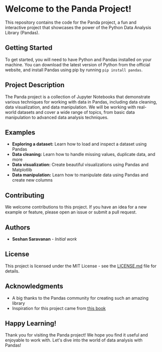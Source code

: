 # Welcome to the Panda Project! 

This repository contains the code for the Panda project, a fun and interactive project that showcases the power of the Python Data Analysis Library (Pandas).

## Getting Started

To get started, you will need to have Python and Pandas installed on your machine. You can download the latest version of Python from the official website, and install Pandas using pip by running `pip install pandas`.

## Project Description

The Panda project is a collection of Jupyter Notebooks that demonstrate various techniques for working with data in Pandas, including data cleaning, data visualization, and data manipulation. We will be working with real-world datasets and cover a wide range of topics, from basic data manipulation to advanced data analysis techniques.

## Examples

- **Exploring a dataset:** Learn how to load and inspect a dataset using Pandas
- **Data cleaning:** Learn how to handle missing values, duplicate data, and more
- **Data visualization:** Create beautiful visualizations using Pandas and Matplotlib
- **Data manipulation:** Learn how to manipulate data using Pandas and create new columns

## Contributing

We welcome contributions to this project. If you have an idea for a new example or feature, please open an issue or submit a pull request.

## Authors

- **Seshan Saravanan** - *Initial work*

## License

This project is licensed under the MIT License - see the [LICENSE.md](LICENSE.md) file for details.

## Acknowledgments

- A big thanks to the Pandas community for creating such an amazing library
- Inspiration for this project came from [this book](https://www.amazon.com/Python-Data-Analysis-Wrangling-IPython/dp/1449319793)

## Happy Learning!

Thank you for visiting the Panda project! We hope you find it useful and enjoyable to work with. Let's dive into the world of data analysis with Pandas!

